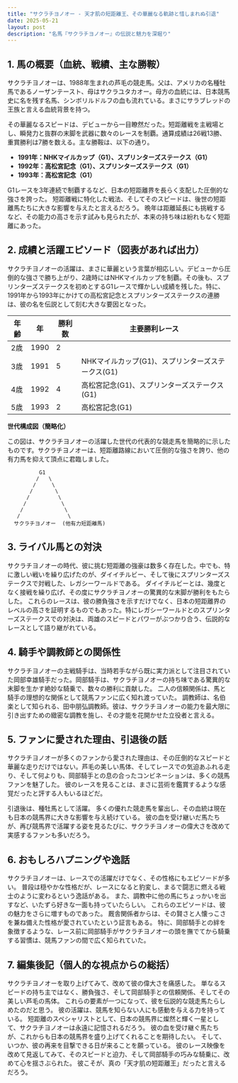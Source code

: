 ```yaml
---
title: "サクラチヨノオー - 天才肌の短距離王、その華麗なる軌跡と惜しまれぬ引退"
date: 2025-05-21
layout: post
description: "名馬『サクラチヨノオー』の伝説と魅力を深堀り"
---
```


## 1. 馬の概要（血統、戦績、主な勝鞍）

サクラチヨノオーは、1988年生まれの芦毛の競走馬。父は、アメリカの名種牡馬であるノーザンテースト、母はサクラユタカオー。母方の血統には、日本競馬史に名を残す名馬、シンボリルドルフの血も流れている。まさにサラブレッドの王族と言える血統背景を持つ。

その華麗なるスピードは、デビューから一目瞭然だった。短距離戦を主戦場とし、瞬発力と抜群の末脚を武器に数々のレースを制覇。通算成績は26戦13勝、重賞勝利は7勝を数える。主な勝鞍は、以下の通り。

* **1991年：NHKマイルカップ（G1）、スプリンターズステークス（G1）**
* **1992年：高松宮記念（G1）、スプリンターズステークス（G1）**
* **1993年：高松宮記念（G1）**

G1レースを3年連続で制覇するなど、日本の短距離界を長らく支配した圧倒的な強さを誇った。  短距離戦に特化した戦法、そしてそのスピードは、後世の短距離馬たちに大きな影響を与えたと言えるだろう。  晩年は距離延長にも挑戦するなど、その能力の高さを示す試みも見られたが、本来の持ち味は紛れもなく短距離にあった。


## 2. 成績と活躍エピソード（図表があれば出力）

サクラチヨノオーの活躍は、まさに華麗という言葉が相応しい。デビューから圧倒的な強さで勝ち上がり、2歳時にはNHKマイルカップを制覇。その後も、スプリンターズステークスを初めとするG1レースで輝かしい成績を残した。特に、1991年から1993年にかけての高松宮記念とスプリンターズステークスの連勝は、彼の名を伝説として刻む大きな要因となった。

| 年齢 | 年   | 勝利数 | 主要勝利レース                               |
|-----|-----|-------|-------------------------------------------|
| 2歳  | 1990 | 2     |                                           |
| 3歳  | 1991 | 5     | NHKマイルカップ(G1)、スプリンターズステークス(G1) |
| 4歳  | 1992 | 4     | 高松宮記念(G1)、スプリンターズステークス(G1) |
| 5歳  | 1993 | 2     | 高松宮記念(G1)                               |


**世代構成図（簡略化）**

この図は、サクラチヨノオーの活躍した世代の代表的な競走馬を簡略的に示したものです。サクラチヨノオーは、短距離路線において圧倒的な強さを誇り、他の有力馬を抑えて頂点に君臨しました。

```
          G1
         /   \
        /     \
       /       \
      /         \
     /           \
    /             \
   /               \
  サクラチヨノオー  (他有力短距離馬)
```


## 3. ライバル馬との対決

サクラチヨノオーの時代、彼に挑む短距離の強豪は数多く存在した。中でも、特に激しい戦いを繰り広げたのが、ダイイチルビー、そして後にスプリンターズステークスで対戦した、レガシーワールドである。  ダイイチルビーとは、幾度となく接戦を繰り広げ、その度にサクラチヨノオーの驚異的な末脚が勝利をもたらした。  これらのレースは、彼の勝負強さを示すだけでなく、日本の短距離界のレベルの高さを証明するものでもあった。特にレガシーワールドとのスプリンターズステークスでの対決は、両雄のスピードとパワーがぶつかり合う、伝説的なレースとして語り継がれている。


## 4. 騎手や調教師との関係性

サクラチヨノオーの主戦騎手は、当時若手ながら既に実力派として注目されていた岡部幸雄騎手だった。岡部騎手は、サクラチヨノオーの持ち味である驚異的な末脚を生かす絶妙な騎乗で、数々の勝利に貢献した。  二人の信頼関係は、馬と騎手の理想的な関係として競馬ファンに広く知れ渡っていた。  調教師は、名伯楽として知られる、田中朋弘調教師。彼は、サクラチヨノオーの能力を最大限に引き出すための緻密な調教を施し、その才能を花開かせた立役者と言える。


## 5. ファンに愛された理由、引退後の話

サクラチヨノオーが多くのファンから愛された理由は、その圧倒的なスピードと華麗な走りだけではない。芦毛の美しい馬体、そしてレースでの気迫あふれる走り、そして何よりも、岡部騎手との息の合ったコンビネーションは、多くの競馬ファンを魅了した。  彼のレースを見ることは、まさに芸術を鑑賞するような感覚だったと評する人もいるほどだ。

引退後は、種牡馬として活躍。  多くの優れた競走馬を輩出し、その血統は現在も日本の競馬界に大きな影響を与え続けている。  彼の血を受け継いだ馬たちが、再び競馬界で活躍する姿を見るたびに、サクラチヨノオーの偉大さを改めて実感するファンも多いだろう。


## 6. おもしろハプニングや逸話

サクラチヨノオーは、レースでの活躍だけでなく、その性格にもエピソードが多い。  普段は穏やかな性格だが、レースになると豹変し、まるで闘志に燃える戦士のように変わるという逸話がある。  また、調教中に他の馬にちょっかいを出すなど、いたずら好きな一面も持っていたらしい。  これらのエピソードは、彼の魅力をさらに増すものであった。  厩舎関係者からは、その賢さと人懐っこさを兼ね備えた性格が愛されていたという証言もある。  特に、岡部騎手との絆を象徴するような、レース前に岡部騎手がサクラチヨノオーの頭を撫でてから騎乗する習慣は、競馬ファンの間で広く知られていた。


## 7. 編集後記（個人的な視点からの総括）

サクラチヨノオーを取り上げてみて、改めて彼の偉大さを痛感した。  単なるスピードの持ち主ではなく、勝負強さ、そして岡部騎手との信頼関係、そしてその美しい芦毛の馬体。  これらの要素が一つになって、彼を伝説的な競走馬たらしめたのだと思う。  彼の活躍は、競馬を知らない人にも感動を与える力を持っている。  短距離のスペシャリストとして、日本の競馬界に燦然と輝く一星として、サクラチヨノオーは永遠に記憶されるだろう。  彼の血を受け継ぐ馬たちが、これからも日本の競馬界を盛り上げてくれることを期待したい。  そして、いつか、彼の再来を目撃できる日が来ることを願っている。  彼のレース映像を改めて見返してみて、そのスピードと迫力、そして岡部騎手の巧みな騎乗に、改めて心を揺さぶられた。  彼こそが、真の「天才肌の短距離王」だったと言えるだろう。
